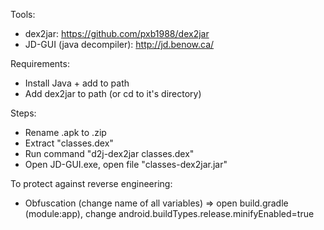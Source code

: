 Tools:
- dex2jar: https://github.com/pxb1988/dex2jar
- JD-GUI (java decompiler): http://jd.benow.ca/

Requirements:
- Install Java + add to path
- Add dex2jar to path (or cd to it's directory)

Steps:
- Rename .apk to .zip
- Extract "classes.dex"
- Run command "d2j-dex2jar classes.dex"
- Open JD-GUI.exe, open file "classes-dex2jar.jar"

To protect against reverse engineering:
- Obfuscation (change name of all variables) => open build.gradle (module:app), change android.buildTypes.release.minifyEnabled=true